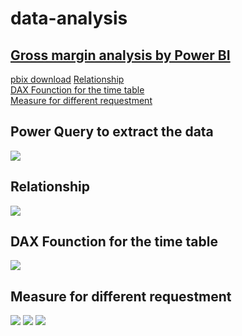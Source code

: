 # data-analysis

<h2><a href="https://github.com/LovelyEmma/data-analysis/blob/master/Retail%20Analysis.pdf">Gross margin analysis by Power BI </a></h2>

<a href="https://github.com/LovelyEmma/data-analysis/blob/master/Retail%20Analysis.pbix">pbix download</a>
<a href ="#Relationship">Relationship</a><br>
<a href ="#DAX Founction for the time table">DAX Founction for the time table</a><br>
<a href ="#Measure for different requestment">Measure for different requestment</a><br>



<h2>Power Query to extract the data</h2>

<img src="https://github.com/LovelyEmma/data-analysis/blob/master/img/PowerQuery.JPG">

<a name="Relationship"><h2>Relationship</h2></a>

<img src="https://github.com/LovelyEmma/data-analysis/blob/master/img/Relationship.JPG">

<a name="DAX Founction for the time table"><h2>DAX Founction for the time table</h2></a>

<img src="https://github.com/LovelyEmma/data-analysis/blob/master/img/DAX.JPG">

<a name="Measure for different requestment"><h2>Measure for different requestment</h2></a>

<img src="https://github.com/LovelyEmma/data-analysis/blob/master/img/Measure.JPG">

<img src="https://github.com/LovelyEmma/data-analysis/blob/master/img/Store Sales Overview.JPG">

<img src="https://github.com/LovelyEmma/data-analysis/blob/master/img/MonthlyAnalysis.JPG">








